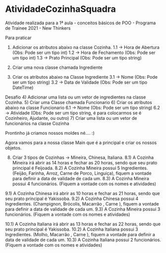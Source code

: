 # AtividadeCozinhaSquadra
Atividade realizada para a 1ª aula - conceitos básicos de POO - Programa de Trainee 2021 - New Thinkers

Para praticar
1) Adicionar os atributos abaixo na classe Cozinha.
1.1 -> Hora de Abertura (Obs: Pode ser um tipo int)
1.2 -> Hora de Fechamento (Obs: Pode ser um tipo int)
1.3 -> Prato Principal (Obs: Pode ser um tipo string)

2) Criar uma nova classe chamada Ingrediente
3) Criar os atributos abaixo na Classe Ingrediente
3.1 -> Nome (Obs: Pode ser um tipo string)
3.2 -> Data de Validade (Obs: Pode ser um tipo DateTime)

Desafio
4) Adicionar uma lista ou um vetor de ingredientes na classe Cozinha.
5) Criar uma Classe chamada Funcionario
6) Criar os atributos abaixo na classe Funcionario
6.1 -> Nome (Obs: Pode ser um tipo string)
6.2 -> Atividade (Obs: Pode ser um tipo string, é para colocarmos se é Cozinheiro, Ajudante, ou outro)
7) Criar uma lista ou um vetor de funcionários na classe Cozinha

Prontinho já criamos nossos moldes né.... :)

Agora vamos para a nossa classe Main que é a principal e criar os nossos objetos.

8) Criar 3 tipos de Cozinhas -> Mineira, Chinesa, Italiana.
8.1) A Cozinha Mineira irá abrir as 14 horas e fechar as 20 horas, sendo que seu prato principal é Feijoada.
8.2) A Cozinha Mineira possui 5 Ingredientes. (Feijão, Farinha, Arroz, Carne de Porco, Linguiça), fiquem a vontade para definir a data de validade de cada um.
8.3) A Cozinha Mineira possui 4 funcionários. (Fiquem a vontade com os nomes e atividades)

9.1) A Cozinha Chinesa irá abrir as 10 horas e fechar as 21 horas, sendo que seu prato principal é Yakissoba.
9.2) A Cozinha Chinesa possui 4 Ingredientes. (Champignon, Brócolis, Macarrão , Carne ), fiquem a vontade para definir a data de validade de cada um.
9.3) A Cozinha Mineira possui 3 funcionários. (Fiquem a vontade com os nomes e atividades)

10.1) A Cozinha Italiana irá abrir as 13 horas e fechar as 22 horas, sendo que seu prato principal é Yakissoba.
10.2) A Cozinha Italiana possui 3 Ingredientes. (Molho, Macarrão , Carne ), fiquem a vontade para definir a data de validade de cada um.
10.3) A Cozinha Italiana possui 2 funcionários. (Fiquem a vontade com os nomes e atividades)
